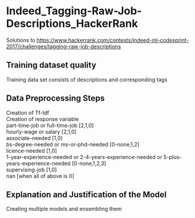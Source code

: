 # Indeed_Tagging-Raw-Job-Descriptions_HackerRank </br>
Solutions to https://www.hackerrank.com/contests/indeed-ml-codesprint-2017/challenges/tagging-raw-job-descriptions</br>
## Training dataset quality</br>
Training data set consists of descriptions and corresponding tags </br>
## Data Preprocessing Steps </br>
Creation of Tf-Idf </br>
Creation of response variable </br>
part-time-job or full-time-job [2,1,0] </br>
hourly-wage or salary [2,1,0] </br>
associate-needed [1,0] </br>
bs-degree-needed or ms-or-phd-needed [0-none,1,2] </br>
licence-needed [1,0] </br>
1-year-experience-needed or 2-4-years-experience-needed or 5-plus-years-experience-needed [0-none,1,2,3] </br>
supervising-job [1,0] </br>
nan  [when all of above is 0] </br>
## Explanation and Justification of the Model </br>
Creating multiple models and ensembling them </br>
